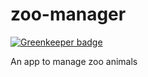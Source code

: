 # zoo-manager

[![Greenkeeper badge](https://badges.greenkeeper.io/Kiruchi/zoo-manager.svg)](https://greenkeeper.io/)

An app to manage zoo animals
